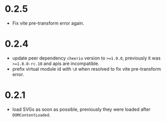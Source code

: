 # 0.2.5

- Fix vite pre-transform error again.

# 0.2.4

- update peer dependency `cheerio` version to `>=1.0.0`, previously it was `>=1.0.0-rc.10` and apis are incompatible.
- prefix virtual module id with `\0` when resolved to fix vite pre-transform error.

# 0.2.1

- load SVGs as soon as possible, previously they were loaded after `DOMContentLoaded`.
